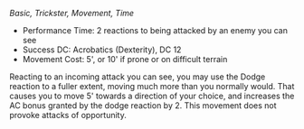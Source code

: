 _Basic, Trickster, Movement, Time_
 
- Performance Time: 2 reactions to being attacked by an enemy you can see
- Success DC: Acrobatics (Dexterity), DC 12
- Movement Cost: 5', or 10' if prone or on difficult terrain
 
Reacting to an incoming attack you can see, you may use the Dodge reaction to a fuller extent, moving much more than you normally would. That causes you to move 5' towards a direction of your choice, and increases the AC bonus granted by the dodge reaction by 2. This movement does not provoke attacks of opportunity.